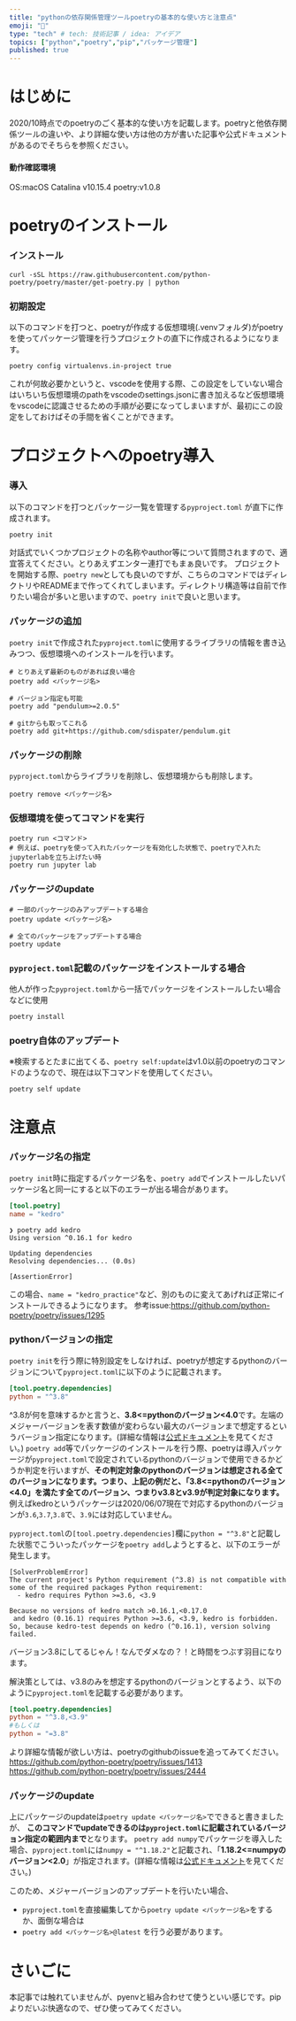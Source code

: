 ```yaml
---
title: "pythonの依存関係管理ツールpoetryの基本的な使い方と注意点"
emoji: "🐍"
type: "tech" # tech: 技術記事 / idea: アイデア
topics: ["python","poetry","pip","パッケージ管理"]
published: true
---
```


# はじめに
2020/10時点でのpoetryのごく基本的な使い方を記載します。poetryと他依存関係ツールの違いや、より詳細な使い方は他の方が書いた記事や公式ドキュメントがあるのでそちらを参照ください。

#### 動作確認環境
OS:macOS Catalina v10.15.4
poetry:v1.0.8

# poetryのインストール
### インストール
```shell
curl -sSL https://raw.githubusercontent.com/python-poetry/poetry/master/get-poetry.py | python
```
### 初期設定
以下のコマンドを打つと、poetryが作成する仮想環境(.venvフォルダ)がpoetryを使ってパッケージ管理を行うプロジェクトの直下に作成されるようになります。

```shell
poetry config virtualenvs.in-project true
```
これが何故必要かというと、vscodeを使用する際、この設定をしていない場合はいちいち仮想環境のpathをvscodeのsettings.jsonに書き加えるなど仮想環境をvscodeに認識させるための手順が必要になってしまいますが、最初にこの設定をしておけばその手間を省くことができます。

# プロジェクトへのpoetry導入
### 導入
以下のコマンドを打つとパッケージ一覧を管理する`pyproject.toml` が直下に作成されます。

```shell
poetry init
```
対話式でいくつかプロジェクトの名称やauthor等について質問されますので、適宜答えてください。とりあえずエンター連打でもまぁ良いです。
プロジェクトを開始する際、`poetry new`としても良いのですが、こちらのコマンドではディレクトリやREADMEまで作ってくれてしまいます。ディレクトリ構造等は自前で作りたい場合が多いと思いますので、`poetry init`で良いと思います。

### パッケージの追加
`poetry init`で作成された`pyproject.toml`に使用するライブラリの情報を書き込みつつ、仮想環境へのインストールを行います。

```shell
# とりあえず最新のものがあれば良い場合
poetry add <パッケージ名>

# バージョン指定も可能
poetry add "pendulum>=2.0.5"

# gitからも取ってこれる
poetry add git+https://github.com/sdispater/pendulum.git
```

### パッケージの削除
`pyproject.toml`からライブラリを削除し、仮想環境からも削除します。

```shell
poetry remove <パッケージ名>
```
### 仮想環境を使ってコマンドを実行

```shell
poetry run <コマンド>
# 例えば、poetryを使って入れたパッケージを有効化した状態で、poetryで入れたjupyterlabを立ち上げたい時
poetry run jupyter lab
```


### パッケージのupdate
```shell
# 一部のパッケージのみアップデートする場合
poetry update <パッケージ名>

# 全てのパッケージをアップデートする場合
poetry update
```

### `pyproject.toml`記載のパッケージをインストールする場合
他人が作った`pyproject.toml`から一括でパッケージをインストールしたい場合などに使用

```shell
poetry install
```

### poetry自体のアップデート
※検索するとたまに出てくる、`poetry self:update`はv1.0以前のpoetryのコマンドのようなので、現在は以下コマンドを使用してください。

```shell
poetry self update
```


# 注意点
### パッケージ名の指定
`poetry init`時に指定するパッケージ名を、`poetry add`でインストールしたいパッケージ名と同一にすると以下のエラーが出る場合があります。

```pyproject.toml
[tool.poetry]
name = "kedro"
```

```shell
❯ poetry add kedro
Using version ^0.16.1 for kedro

Updating dependencies
Resolving dependencies... (0.0s)

[AssertionError]
```
この場合、`name = "kedro_practice"`など、別のものに変えてあげれば正常にインストールできるようになります。
参考issue:https://github.com/python-poetry/poetry/issues/1295


### pythonバージョンの指定
`poetry init`を行う際に特別設定をしなければ、poetryが想定するpythonのバージョンについて`pyproject.toml`に以下のように記載されます。

```toml
[tool.poetry.dependencies]
python = "^3.8"
```
^3.8が何を意味するかと言うと、**3.8<=pythonのバージョン<4.0**です。左端のメジャーバージョンを表す数値が変わらない最大のバージョンまで想定するというバージョン指定になります。(詳細な情報は[公式ドキュメント](https://python-poetry.org/docs/versions/)を見てください。)
`poetry add`等でパッケージのインストールを行う際、poetryは導入パッケージが`pyproject.toml`で設定されているpythonのバージョンで使用できるかどうか判定を行いますが、**その判定対象のpythonのバージョンは想定される全てのバージョンになります。**つまり、上記の例だと、「3.8<=pythonのバージョン<4.0」を満たす全てのバージョン、つまり**v3.8とv3.9が判定対象になります。**
例えばkedroというパッケージは2020/06/07現在で対応するpythonのバージョンが`3.6`,`3.7`,`3.8`で、`3.9`には対応していません。

`pyproject.toml`の`[tool.poetry.dependencies]`欄に`python = "^3.8"`と記載した状態でこういったパッケージを`poetry add`しようとすると、以下のエラーが発生します。

```shell-session
[SolverProblemError]
The current project's Python requirement (^3.8) is not compatible with some of the required packages Python requirement:
  - kedro requires Python >=3.6, <3.9

Because no versions of kedro match >0.16.1,<0.17.0
 and kedro (0.16.1) requires Python >=3.6, <3.9, kedro is forbidden.
So, because kedro-test depends on kedro (^0.16.1), version solving failed.
```

バージョン3.8にしてるじゃん！なんでダメなの？！と時間をつぶす羽目になります。

解決策としては、v3.8のみを想定するpythonのバージョンとするよう、以下のように`pyproject.toml`を記載する必要があります。

```toml
[tool.poetry.dependencies]
python = "^3.8,<3.9"
#もしくは
python = "=3.8"
```
より詳細な情報が欲しい方は、poetryのgithubのissueを追ってみてください。
https://github.com/python-poetry/poetry/issues/1413
https://github.com/python-poetry/poetry/issues/2444

### パッケージのupdate
上にパッケージのupdateは`poetry update <パッケージ名>`でできると書きましたが、
**このコマンドでupdateできるのは`pyproject.toml`に記載されているバージョン指定の範囲内まで**となります。
`poetry add numpy`でパッケージを導入した場合、`pyproject.toml`には`numpy = "^1.18.2"`と記載され、「**1.18.2<=numpyのバージョン<2.0**」が指定されます。(詳細な情報は[公式ドキュメント](https://python-poetry.org/docs/versions/)を見てください。)

このため、メジャーバージョンのアップデートを行いたい場合、
- `pyproject.toml`を直接編集してから`poetry update <パッケージ名>`をする
か、面倒な場合は
- `poetry add <パッケージ名>@latest`
を行う必要があります。





# さいごに
本記事では触れていませんが、pyenvと組み合わせて使うといい感じです。pipよりだいぶ快適なので、ぜひ使ってみてください。

